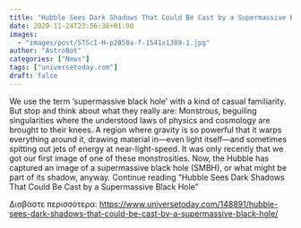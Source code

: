 ```yaml
---
title: "Hubble Sees Dark Shadows That Could Be Cast by a Supermassive Black Hole"
date: 2020-11-24T23:56:38+01:00
images:
  - "images/post/STScI-H-p2058a-f-1541x1389-1.jpg"
author: "AstroBot"
categories: ["News"]
tags: ["universetoday.com"]
draft: false
---
```


We use the term ‘supermassive black hole’ with a kind of casual familiarity. But stop and think about what they really are: Monstrous, beguiling singularities where the understood laws of physics and cosmology are brought to their knees. A region where gravity is so powerful that it warps everything around it, drawing material in—even light itself—and sometimes spitting out jets of energy at near-light-speed. It was only recently that we got our first image of one of these monstrosities. Now, the Hubble has captured an image of a supermassive black hole (SMBH), or what might be part of its shadow, anyway.  Continue reading “Hubble Sees Dark Shadows That Could Be Cast by a Supermassive Black Hole” 

Διαβάστε περισσότερα: https://www.universetoday.com/148891/hubble-sees-dark-shadows-that-could-be-cast-by-a-supermassive-black-hole/
